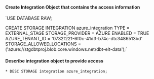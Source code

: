 





#### Create Integration Object that contains the access information
`USE DATABASE RAW;

CREATE STORAGE INTEGRATION azure_integration
  TYPE = EXTERNAL_STAGE
  STORAGE_PROVIDER = AZURE
  ENABLED = TRUE
  AZURE_TENANT_ID = '0732f221-6f0c-41d3-b74c-dtc3486513bd'
  STORAGE_ALLOWED_LOCATIONS = ('azure://stgdbtproj.blob.core.windows.net/dbt-elt-data');`

#### Describe integration object to provide access
    * DESC STORAGE integration azure_integration;